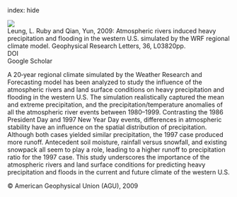 index: hide

<div class="Citation">
    <div class="Citation-thumb CitationThumb-linked"  data-href="https://doi.org/10.1029/2008gl036445">
      <img src="https://static.claimspace.cloud/climate-study-static/refs/thumbs/14/Leung_and_Qian_2009-thumb.png" />
    </div>

  <div class="Citation-body">
    <div class="Citation-text">Leung, L. Ruby and Qian, Yun, 2009: Atmospheric rivers induced heavy precipitation and flooding in the western U.S. simulated by the WRF regional climate model. <span class="Article-journal">Geophysical Research Letters, </span><span class="Article-volume">36, </span>L03820pp.</div>
    <div class="Citation-links">
      <div class="CitationLink" data-href="https://doi.org/10.1029/2008gl036445">
        <div class="CitationLink-icon CitationLink-Doi"></div>
        <div class="CitationLink-text">DOI</div>
      </div>
      <div class="CitationLink" data-href="https://scholar.google.com/scholar?q=10.1029/2008gl036445">
        <div class="CitationLink-icon CitationLink-Scholar"></div>
        <div class="CitationLink-text">Google Scholar</div>
      </div>
    </div>
  </div>
</div>

A 20‐year regional climate simulated by the Weather Research and Forecasting model has been analyzed to study the influence of the atmospheric rivers and land surface conditions on heavy precipitation and flooding in the western U.S. The simulation realistically captured the mean and extreme precipitation, and the precipitation/temperature anomalies of all the atmospheric river events between 1980–1999. Contrasting the 1986 President Day and 1997 New Year Day events, differences in atmospheric stability have an influence on the spatial distribution of precipitation. Although both cases yielded similar precipitation, the 1997 case produced more runoff. Antecedent soil moisture, rainfall versus snowfall, and existing snowpack all seem to play a role, leading to a higher runoff to precipitation ratio for the 1997 case. This study underscores the importance of the atmospheric rivers and land surface conditions for predicting heavy precipitation and floods in the current and future climate of the western U.S.

<div class="Citation-copy">
&copy; American Geophysical Union (AGU), 2009
</div>